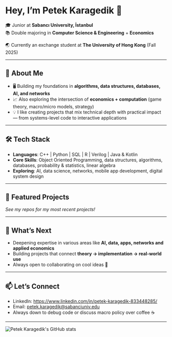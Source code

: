 # Hey, I’m Petek Karagedik 👋

🎓 Junior at **Sabancı University, İstanbul**  
📚 Double majoring in **Computer Science & Engineering** + **Economics**

🌏 Currently an exchange student at **The University of Hong Kong** (Fall 2025)  

---

## 🚀 About Me
- 🖥️ Building my foundations in **algorithms, data structures, databases, AI, and networks**  
- 📈 Also exploring the intersection of **economics + computation** (game theory, macro/micro models, strategy)  
- 💡 I like creating projects that mix technical depth with practical impact — from systems-level code to interactive applications  

---

## 🛠️ Tech Stack
- **Languages**: C++ | Python | SQL  | R | Verilog | Java & Kotlin       
- **Core Skills**: Object Oriented Programming, data structures, algorithms, databases, probability & statistics, linear algebra  
- **Exploring**: AI, data science, networks, mobile app development, digital system design

---

## 📂 Featured Projects
*See my repos for my most recent projects!*  

---

## 🌱 What’s Next
- Deepening expertise in various areas like **AI, data, apps, networks and applied economics**  
- Building projects that connect **theory → implementation → real-world use**  
- Always open to collaborating on cool ideas 🚀  

---

## 📫 Let’s Connect
- LinkedIn: https://www.linkedin.com/in/petek-karagedik-833448285/
- Email: petek.karagedik@sabanciuniv.edu
- Always down to debug code or discuss macro policy over coffee ☕

---

![Petek Karagedik's GitHub stats](https://github-readme-stats.vercel.app/api?username=petekkaragedik&show_icons=true&theme=buefy)
